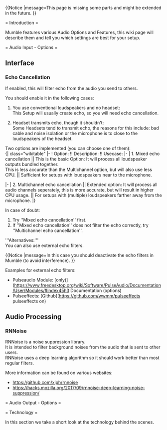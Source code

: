 {{Notice
|message=This page is missing some parts and might be extended in the future.
}}

= Introduction =

Mumble features various Audio Options and Features, this wiki page will describe them and tell you which settings are best for your setup.

= Audio Input - Options =

## Interface 

### Echo Cancellation 

If enabled, this will filter echo from the audio you send to others.<br>

You should enable it in the following cases: <br>
1. You use conventional loudspeakers and no headset:<br>
This Setup will usually create echo, so you will need echo cancellation.

2. Headset transmits echo, though it shouldn't: <br>
Some Headsets tend to transmit echo, the reasons for this include: bad cable and noise isolation or the microphone is to close to the loudspeakers of the headset.

Two options are implemented (you can choose one of them): <br>
{| class="wikitable"
|-
! Option: !! Description: !! Usecase:
|-
| 1. Mixed echo cancellation || This is the basic Option: It will process all loudspeaker outputs bundled together. <br>This is less accurate than the Multichannel option, but will also use less CPU. || Sufficient for setups with loudspeakers near to the microphone.

|-
| 2. Multichannel echo cancellation || Extended option: It will process all audio channels seperately, this is more accurate, but will result in higher CPU usage. || For setups with (multiple) loudspeakers farther away from the microphone.
|}

In case of doubt: <br>
1. Try ''Mixed echo cancellation'' first. <br>
2. If ''Mixed echo cancellation'' does not filter the echo correctly, try ''Multichannel echo cancellation''. <br>


'''Alternatives:'''<br>
You can also use external echo filters.

{{Notice
|message=In this case you should deactivate the echo filters in Mumble (to avoid interference).
}}
 
Examples for external echo filters: <br>
* Pulseaudio Module:  [only)](https://www.freedesktop.org/wiki/Software/PulseAudio/Documentation/User/Modules/#index45h3 Documentation (options)
* Pulseeffects:  [Github](https://github.com/wwmm/pulseeffects pulseeffects on)

## Audio Processing 

### RNNoise 

RNNoise is a noise suppression library.<br>
It is intended to filter background noises from the audio that is sent to other users.<br>
RNNoise uses a deep learning algorithm so it should work better than most regular filters.

More information can be found on various websites:
* https://github.com/xiph/rnnoise
* https://hacks.mozilla.org/2017/09/rnnoise-deep-learning-noise-suppression/


= Audio Output - Options =


= Technology =

In this section we take a short look at the technology behind the scenes.


